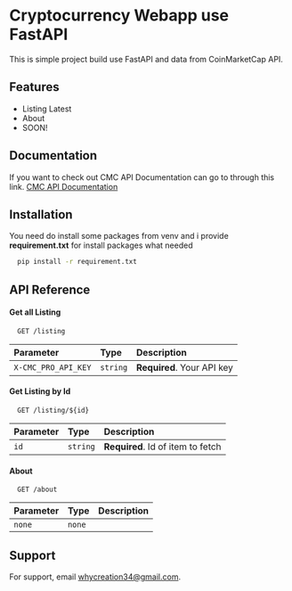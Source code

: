 
# Cryptocurrency Webapp use FastAPI

This is simple project build use FastAPI and data from CoinMarketCap API.






## Features

- Listing Latest
- About
- SOON!



## Documentation
If you want to check out CMC API Documentation can go to through this link.
[CMC API Documentation](https://coinmarketcap.com/api/documentation)



## Installation

You need do install some packages from venv and i provide <b>requirement.txt</b> for install packages what needed

```bash
  pip install -r requirement.txt
```
    
## API Reference

#### Get all Listing

```http
  GET /listing
```

| Parameter | Type     | Description                |
| :-------- | :------- | :------------------------- |
| `X-CMC_PRO_API_KEY` | `string` | **Required**. Your API key |

#### Get Listing by Id

```http
  GET /listing/${id}
```

| Parameter | Type     | Description                       |
| :-------- | :------- | :-------------------------------- |
| `id`      | `string` | **Required**. Id of item to fetch |


#### About

```http
  GET /about
```

| Parameter | Type     | Description                       |
| :-------- | :------- | :-------------------------------- |
| `none`      | `none` | |




## Support

For support, email whycreation34@gmail.com.

